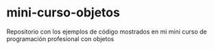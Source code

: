 # mini-curso-objetos
Repositorio con los ejemplos de código mostrados en mi mini curso de programación profesional con objetos
